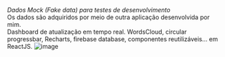 *Dados Mock (Fake data) para testes de desenvolvimento*  
Os dados são adquiridos por meio de outra aplicação desenvolvida por mim.  
Dashboard de atualização em tempo real. WordsCloud, circular progressbar, Recharts, firebase database, componentes reutilizáveis... em ReactJS.
![image](https://github.com/tgthiag/plant_feedback_dashboard/assets/86815680/7f27d11f-a40c-4a7b-a6b3-f2072cb61d41)
